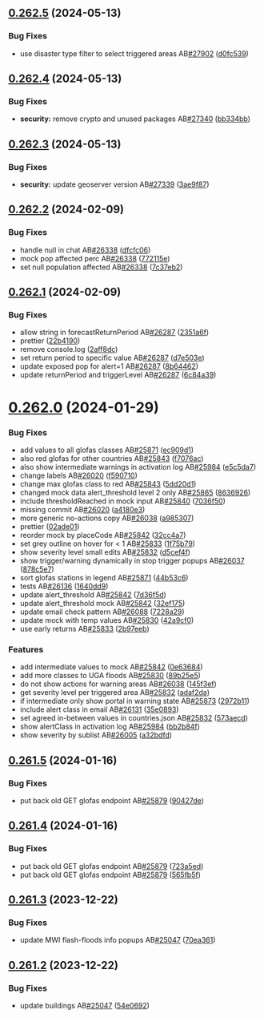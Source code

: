 ## [0.262.5](https://github.com/rodekruis/IBF-system/compare/v0.262.4...v0.262.5) (2024-05-13)


### Bug Fixes

* use disaster type filter to select triggered areas AB[#27902](https://github.com/rodekruis/IBF-system/issues/27902) ([d0fc539](https://github.com/rodekruis/IBF-system/commit/d0fc5392b8d10739234abf690901edae8cf41147))



## [0.262.4](https://github.com/rodekruis/IBF-system/compare/v0.262.3...v0.262.4) (2024-05-13)


### Bug Fixes

* **security:** remove crypto and unused packages AB[#27340](https://github.com/rodekruis/IBF-system/issues/27340) ([bb334bb](https://github.com/rodekruis/IBF-system/commit/bb334bba437b67850dff78bdbb118aaa26ddba2f))



## [0.262.3](https://github.com/rodekruis/IBF-system/compare/v0.262.2...v0.262.3) (2024-05-13)


### Bug Fixes

* **security:** update geoserver version AB[#27339](https://github.com/rodekruis/IBF-system/issues/27339) ([3ae9f87](https://github.com/rodekruis/IBF-system/commit/3ae9f87f560a68c985b5b3f2158bcb791d5ee320))



## [0.262.2](https://github.com/rodekruis/IBF-system/compare/v0.262.1...v0.262.2) (2024-02-09)


### Bug Fixes

* handle null in chat AB[#26338](https://github.com/rodekruis/IBF-system/issues/26338) ([dfcfc06](https://github.com/rodekruis/IBF-system/commit/dfcfc0625b9a180ea22e286e51ee7b9573f93f56))
* mock pop affected perc AB[#26338](https://github.com/rodekruis/IBF-system/issues/26338) ([772115e](https://github.com/rodekruis/IBF-system/commit/772115eeb68cfe4749d17e8994a37f9b8df845d4))
* set null population affected AB[#26338](https://github.com/rodekruis/IBF-system/issues/26338) ([7c37eb2](https://github.com/rodekruis/IBF-system/commit/7c37eb2a27509f0812b39cbac1bb1ebf51ca4486))



## [0.262.1](https://github.com/rodekruis/IBF-system/compare/v0.262.0...v0.262.1) (2024-02-09)


### Bug Fixes

* allow string in forecastReturnPeriod AB[#26287](https://github.com/rodekruis/IBF-system/issues/26287) ([2351a6f](https://github.com/rodekruis/IBF-system/commit/2351a6f308a6c7a28c3d8e2ec3e98e12bc36a5e1))
* prettier ([22b4190](https://github.com/rodekruis/IBF-system/commit/22b41908df5a5a61526ec911b584c4dc502457e7))
* remove console.log ([2aff8dc](https://github.com/rodekruis/IBF-system/commit/2aff8dc55f0abf84d3dd07afa613e4578d585205))
* set return period to specific value AB[#26287](https://github.com/rodekruis/IBF-system/issues/26287) ([d7e503e](https://github.com/rodekruis/IBF-system/commit/d7e503e1da286f8ee1e7b7b9940ae8d004e5217c))
* update exposed pop for alert=1 AB[#26287](https://github.com/rodekruis/IBF-system/issues/26287) ([8b64462](https://github.com/rodekruis/IBF-system/commit/8b64462114d34c67341cc25bdfb786eee77a706c))
* update returnPeriod and triggerLevel AB[#26287](https://github.com/rodekruis/IBF-system/issues/26287) ([6c84a39](https://github.com/rodekruis/IBF-system/commit/6c84a3963657c0cdc937827ccdc2121d600b852b))



# [0.262.0](https://github.com/rodekruis/IBF-system/compare/v0.261.5...v0.262.0) (2024-01-29)


### Bug Fixes

* add values to all glofas classes AB[#25871](https://github.com/rodekruis/IBF-system/issues/25871) ([ec909d1](https://github.com/rodekruis/IBF-system/commit/ec909d124e1e77b031e2ed5f78102c69cf9ae7d4))
* also red glofas for other countries AB[#25843](https://github.com/rodekruis/IBF-system/issues/25843) ([f7076ac](https://github.com/rodekruis/IBF-system/commit/f7076ac3b5066c464f691508fbcd642a96502198))
* also show intermediate warnings in activation log AB[#25984](https://github.com/rodekruis/IBF-system/issues/25984) ([e5c5da7](https://github.com/rodekruis/IBF-system/commit/e5c5da7d7abe0e455db150836b41d917fc180e8b))
* change labels AB[#26020](https://github.com/rodekruis/IBF-system/issues/26020) ([f590710](https://github.com/rodekruis/IBF-system/commit/f5907109dedc404226bb32d7bea50688ea9e1373))
* change max glofas class to red AB[#25843](https://github.com/rodekruis/IBF-system/issues/25843) ([5dd20d1](https://github.com/rodekruis/IBF-system/commit/5dd20d1337e82d71ae944e4d3402a162088d5144))
* changed mock data alert_threshold level 2 only AB[#25865](https://github.com/rodekruis/IBF-system/issues/25865) ([8636926](https://github.com/rodekruis/IBF-system/commit/8636926f21160e05aed3c74ff0867f9856242d89))
* include thresholdReached in mock input AB[#25840](https://github.com/rodekruis/IBF-system/issues/25840) ([7036f50](https://github.com/rodekruis/IBF-system/commit/7036f50e49d25cd6c8e4123c677e0cef391b05c4))
* missing commit AB[#26020](https://github.com/rodekruis/IBF-system/issues/26020) ([a4180e3](https://github.com/rodekruis/IBF-system/commit/a4180e321d32864bd361bde8063ded460364dbc1))
* more generic no-actions copy AB[#26038](https://github.com/rodekruis/IBF-system/issues/26038) ([a985307](https://github.com/rodekruis/IBF-system/commit/a985307a098fd3a200eb910e97555477d270fabd))
* prettier ([02ade01](https://github.com/rodekruis/IBF-system/commit/02ade01123160b3638446780e8570b3bb2f0114b))
* reorder mock by placeCode AB[#25842](https://github.com/rodekruis/IBF-system/issues/25842) ([32cc4a7](https://github.com/rodekruis/IBF-system/commit/32cc4a7eed280c0c5769ae725a6395415732ad02))
* set grey outline on hover for < 1 AB[#25833](https://github.com/rodekruis/IBF-system/issues/25833) ([1f75b79](https://github.com/rodekruis/IBF-system/commit/1f75b79cf0a66bf39786e5b8c9afd0cfd1eb9706))
* show severity level small edits AB[#25832](https://github.com/rodekruis/IBF-system/issues/25832) ([d5cef4f](https://github.com/rodekruis/IBF-system/commit/d5cef4fbcef3b14f0f45d905dc534a1566cfa273))
* show trigger/warning dynamically in stop trigger popups AB[#26037](https://github.com/rodekruis/IBF-system/issues/26037) ([878c5e7](https://github.com/rodekruis/IBF-system/commit/878c5e7fe14912c0dbf201357c53f32aef5555ee))
* sort glofas stations in legend AB[#25871](https://github.com/rodekruis/IBF-system/issues/25871) ([44b53c6](https://github.com/rodekruis/IBF-system/commit/44b53c6cc4fcae93e0f0eada1fa865927beaa9c3))
* tests AB[#26136](https://github.com/rodekruis/IBF-system/issues/26136) ([1640dd9](https://github.com/rodekruis/IBF-system/commit/1640dd961e0d92c4ac2e6e9b5b80ddb4b6d50dc8))
* update alert_threshold AB[#25842](https://github.com/rodekruis/IBF-system/issues/25842) ([7d36f5d](https://github.com/rodekruis/IBF-system/commit/7d36f5dd826eeede4ea11ad7d33587dedf205a48))
* update alert_threshold mock AB[#25842](https://github.com/rodekruis/IBF-system/issues/25842) ([32ef175](https://github.com/rodekruis/IBF-system/commit/32ef175e3e2d323f1897ae143ab1d37ebdd91c2b))
* update email check pattern AB[#26088](https://github.com/rodekruis/IBF-system/issues/26088) ([7228a29](https://github.com/rodekruis/IBF-system/commit/7228a29f4a955eaca661d9496d442ee822db445b))
* update mock with temp values AB[#25830](https://github.com/rodekruis/IBF-system/issues/25830) ([42a9cf0](https://github.com/rodekruis/IBF-system/commit/42a9cf0d004924a68f0fbff0caa69c266edad12e))
* use early returns AB[#25833](https://github.com/rodekruis/IBF-system/issues/25833) ([2b97eeb](https://github.com/rodekruis/IBF-system/commit/2b97eebb74d23d2e721d237d01c71ca42259bfa7))


### Features

* add intermediate values to mock AB[#25842](https://github.com/rodekruis/IBF-system/issues/25842) ([0e63684](https://github.com/rodekruis/IBF-system/commit/0e63684a5124477435339a30534fcd93c187049d))
* add more classes to UGA floods AB[#25830](https://github.com/rodekruis/IBF-system/issues/25830) ([89b25e5](https://github.com/rodekruis/IBF-system/commit/89b25e5a19f016706f7205356a7ff26dc3af7c36))
* do not show actions for warning areas AB[#26038](https://github.com/rodekruis/IBF-system/issues/26038) ([145f3ef](https://github.com/rodekruis/IBF-system/commit/145f3efd6d80336ce6a525a3ff4e1adab0f0c2cd))
* get severity level per triggered area AB[#25832](https://github.com/rodekruis/IBF-system/issues/25832) ([adaf2da](https://github.com/rodekruis/IBF-system/commit/adaf2dafef7f3fb915ba654a1a1eae2dcc032ff9))
* if intermediate only show portal in warning state AB[#25873](https://github.com/rodekruis/IBF-system/issues/25873) ([2972b11](https://github.com/rodekruis/IBF-system/commit/2972b11ad6a103a6719a9a94f23791529be94e57))
* include alert class in email AB[#26131](https://github.com/rodekruis/IBF-system/issues/26131) ([35e0893](https://github.com/rodekruis/IBF-system/commit/35e0893871b70bb95c605ac80e98b970027de9b1))
* set agreed in-between values in countries.json AB[#25832](https://github.com/rodekruis/IBF-system/issues/25832) ([573aecd](https://github.com/rodekruis/IBF-system/commit/573aecd50208ac1375c664e4c5cbfe816a8cb6d3))
* show alertClass in activation log AB[#25984](https://github.com/rodekruis/IBF-system/issues/25984) ([bb2b84f](https://github.com/rodekruis/IBF-system/commit/bb2b84f7cef1d2e5d48e94f54e2e973f28ee70e4))
* show severity by sublist AB[#26005](https://github.com/rodekruis/IBF-system/issues/26005) ([a32bdfd](https://github.com/rodekruis/IBF-system/commit/a32bdfda5e44ecdcf15436f771b074d4d5116c50))



## [0.261.5](https://github.com/rodekruis/IBF-system/compare/v0.261.4...v0.261.5) (2024-01-16)


### Bug Fixes

* put back old GET glofas endpoint AB[#25879](https://github.com/rodekruis/IBF-system/issues/25879) ([90427de](https://github.com/rodekruis/IBF-system/commit/90427de31957ea154ed463e33162b66bb238b40d))



## [0.261.4](https://github.com/rodekruis/IBF-system/compare/v0.261.3...v0.261.4) (2024-01-16)


### Bug Fixes

* put back old GET glofas endpoint AB[#25879](https://github.com/rodekruis/IBF-system/issues/25879) ([723a5ed](https://github.com/rodekruis/IBF-system/commit/723a5ed6c5c5d1b3542b4b1fdf74606b5592b6b2))
* put back old GET glofas endpoint AB[#25879](https://github.com/rodekruis/IBF-system/issues/25879) ([565fb5f](https://github.com/rodekruis/IBF-system/commit/565fb5f0a3ef48baebae71df8edb38019a634f1c))



## [0.261.3](https://github.com/rodekruis/IBF-system/compare/v0.261.2...v0.261.3) (2023-12-22)


### Bug Fixes

* update MWI flash-floods info popups AB[#25047](https://github.com/rodekruis/IBF-system/issues/25047) ([70ea361](https://github.com/rodekruis/IBF-system/commit/70ea3612c5b16ad3c5cb95252dc57585859ae298))



## [0.261.2](https://github.com/rodekruis/IBF-system/compare/v0.261.1...v0.261.2) (2023-12-22)


### Bug Fixes

* update buildings AB[#25047](https://github.com/rodekruis/IBF-system/issues/25047) ([54e0692](https://github.com/rodekruis/IBF-system/commit/54e06923778fab50f0ad7378a3920674f97592fe))



